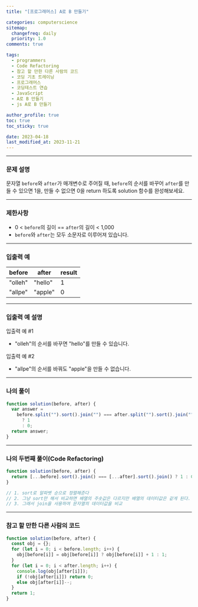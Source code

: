 ```yaml
---
title: "[프로그래머스] A로 B 만들기"

categories: computerscience
sitemap:
  changefreq: daily
  priority: 1.0
comments: true

tags:
  - programmers
  - Code Refactoring
  - 참고 할 만한 다른 사람의 코드
  - 코딩 기초 트레이닝
  - 프로그래머스
  - 코딩테스트 연습
  - JavaScript
  - A로 B 만들기
  - js A로 B 만들기

author_profile: true
toc: true
toc_sticky: true

date: 2023-04-18
last_modified_at: 2023-11-21
---
```


---

### 문제 설명

문자열 `before`와 `after`가 매개변수로 주어질 때, `before`의 순서를 바꾸어 `after`를 만들 수 있으면 1을, 만들 수 없으면 0을 return 하도록 solution 함수를 완성해보세요.

---

### 제한사항

- 0 < `before`의 길이 == `after`의 길이 < 1,000
- `before`와 `after`는 모두 소문자로 이루어져 있습니다.

---

### 입출력 예

| before  | after   | result |
| ------- | ------- | ------ |
| "olleh" | "hello" | 1      |
| "allpe" | "apple" | 0      |

---

### 입출력 예 설명

입출력 예 #1

- "olleh"의 순서를 바꾸면 "hello"를 만들 수 있습니다.

입출력 예 #2

- "allpe"의 순서를 바꿔도 "apple"을 만들 수 없습니다.

---

### 나의 풀이

```jsx
function solution(before, after) {
  var answer =
    before.split("").sort().join("") === after.split("").sort().join("")
      ? 1
      : 0;
  return answer;
}
```

---

### 나의 두번째 풀이(Code Refactoring)

```jsx
function solution(before, after) {
  return [...before].sort().join() === [...after].sort().join() ? 1 : 0;
}

// 1. sort로 알파벳 순으로 정렬해준다
// 2. 그냥 sort만 해서 비교하면 배열의 주솟값은 다르지만 배열의 데이터값은 같게 된다.
// 3. 그래서 join을 사용하여 문자열의 데이터값을 비교
```

---

### 참고 할 만한 다른 사람의 코드

```jsx
function solution(before, after) {
  const obj = {};
  for (let i = 0; i < before.length; i++) {
    obj[before[i]] = obj[before[i]] ? obj[before[i]] + 1 : 1;
  }
  for (let i = 0; i < after.length; i++) {
    console.log(obj[after[i]]);
    if (!obj[after[i]]) return 0;
    else obj[after[i]]--;
  }
  return 1;
}
```
